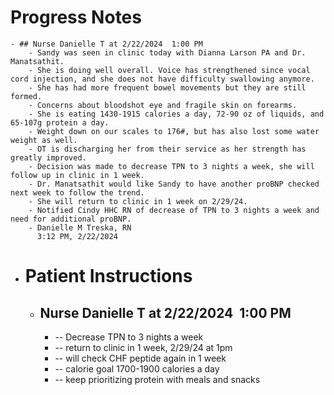 # Progress Notes
	- ## Nurse Danielle T at 2/22/2024  1:00 PM
		- Sandy was seen in clinic today with Dianna Larson PA and Dr. Manatsathit.
		- She is doing well overall. Voice has strengthened since vocal cord injection, and she does not have difficulty swallowing anymore.
		- She has had more frequent bowel movements but they are still formed.
		- Concerns about bloodshot eye and fragile skin on forearms.
		- She is eating 1430-1915 calories a day, 72-90 oz of liquids, and 65-107g protein a day.
		- Weight down on our scales to 176#, but has also lost some water weight as well.
		- OT is discharging her from their service as her strength has greatly improved.
		- Decision was made to decrease TPN to 3 nights a week, she will follow up in clinic in 1 week.
		- Dr. Manatsathit would like Sandy to have another proBNP checked next week to follow the trend.
		- She will return to clinic in 1 week on 2/29/24.
		- Notified Cindy HHC RN of decrease of TPN to 3 nights a week and need for additional proBNP.
		- Danielle M Treska, RN
		  3:12 PM, 2/22/2024
- # Patient Instructions
	- ## Nurse Danielle T at 2/22/2024  1:00 PM
		- -- Decrease TPN to 3 nights a week
		- -- return to clinic in 1 week, 2/29/24 at 1pm
		- -- will check CHF peptide again in 1 week
		- -- calorie goal 1700-1900 calories a day
		- -- keep prioritizing protein with meals and snacks